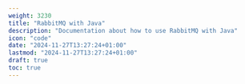 ```yaml
---
weight: 3230
title: "RabbitMQ with Java"
description: "Documentation about how to use RabbitMQ with Java"
icon: "code"
date: "2024-11-27T13:27:24+01:00"
lastmod: "2024-11-27T13:27:24+01:00"
draft: true
toc: true
---
```

